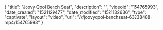 {
    "title": "Joovy Qool Bench Seat",
    "description": "",
    "videoid": "154765993",
    "date_created": "1521129477",
    "date_modified": "1521132636",
    "type": "captivate",
    "layout": "video",
    "url": "\/v\/joovyqool-benchseat-63238488-mp4\/154765993"
}